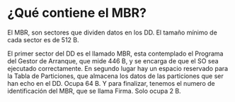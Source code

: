# ¿Qué contiene el MBR?


El MBR, son sectores que dividen datos en los DD. El tamaño mínimo de 
cada sector es de 512 B.

El primer sector del DD es el llamado MBR, esta contemplado el 
Programa del Gestor de Arranque, que mide 446 B, y se encarga de que 
el SO sea ejecutado correctamente. En segundo lugar hay un espacio 
reservado para la Tabla de Particiones, que almacena los datos de las 
particiones que ser han echo en el DD. Ocupa 64 B.
Y para finalizar, tenemos el numero de identificación del MBR, 
que se llama Firma. Solo ocupa 2 B.

